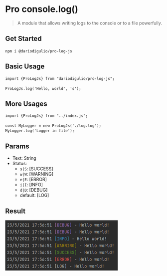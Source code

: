 # Pro console.log()

> A module that allows writing logs to the console or to a file powerfully.
 
## Get Started
`npm i @dariodigulio/pro-log-js`

## Basic Usage

```
import {ProLogJs} from "dariodigulio/pro-log-js";

ProLogJs.log('Hello, world', 's');
```

## More Usages

```
import {ProLogJs} from "../index.js";

const MyLogger = new ProLogJs('./log.log');
MyLogger.log('Logger in file');
```

## Params

 * Text: String
* Status:
    * `s|S`: [SUCCESS]
    * `w|W`: [WARNING]
    * `e|E`: [ERROR]
    * `i|I`: [INFO]
    * `d|D`: [DEBUG]  
    * default: [LOG]
    
## Result 
![image](./preview.png)